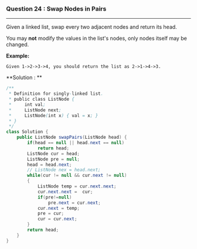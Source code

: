 ### Question 24 : Swap Nodes in Pairs
---

Given a linked list, swap every two adjacent nodes and return its head.

You may **not** modify the values in the list's nodes, only nodes itself may be changed.

 

**Example:**

```
Given 1->2->3->4, you should return the list as 2->1->4->3.
```
**Solution : **

```java
/**
 * Definition for singly-linked list.
 * public class ListNode {
 *     int val;
 *     ListNode next;
 *     ListNode(int x) { val = x; }
 * }
 */
class Solution {
    public ListNode swapPairs(ListNode head) {
        if(head == null || head.next == null)
            return head;
        ListNode cur = head;
        ListNode pre = null;
        head = head.next;
        // ListNode nex = head.next;
        while(cur != null && cur.next != null)
        {
            ListNode temp = cur.next.next;
            cur.next.next =  cur;
            if(pre!=null)
                pre.next = cur.next;
            cur.next = temp;
            pre = cur;
            cur = cur.next;
        }
        return head;
    }
}
```

